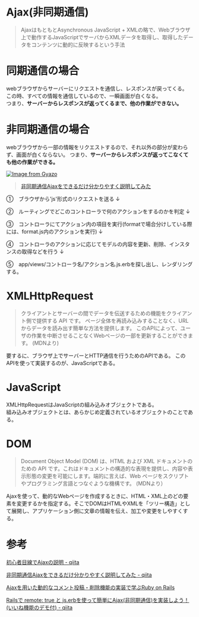 # Ajax(非同期通信)

> AjaxはもともとAsynchronous JavaScript + XMLの略で、Webブラウザ上で動作するJavaScriptでサーバからXMLデータを取得し、取得したデータをコンテンツに動的に反映するという手法

# 同期通信の場合

webブラウザからサーバーにリクエストを通信し、レスポンスが戻ってくる。  
この時、すべての情報を通信しているので、一瞬画面が白くなる。  
つまり、**サーバーからレスポンスが返ってくるまで、他の作業ができない。**

# 非同期通信の場合

webブラウザから一部の情報をリクエストするので、それ以外の部分が変わらず、画面が白くならない。
つまり、**サーバーからレスポンスが返ってこなくても他の作業ができる。**

[![Image from Gyazo](https://i.gyazo.com/0bbd72d8eb5206fa047ffd05be99ebe1.png)](https://gyazo.com/0bbd72d8eb5206fa047ffd05be99ebe1)

> [非同期通信Ajaxをできるだけ分かりやすく説明してみた](https://applingo.tokyo/article/654)

①　ブラウザから'js'形式のリクエストを送る
↓

②　ルーティングでどこのコントローラで何のアクションをするのかを判定
↓

③　コントローラにてアクション内の項目を実行(formatで場合分けしている際には、format.js内のアクションを実行)
↓

④　コントローラのアクションに応じてモデルの内容を更新、削除、インスタンスの取得などを行う
↓

⑤　app/views/コントローラ名/アクション名.js.erbを探し出し、レンダリングする。

# XMLHttpRequest

> クライアントとサーバーの間でデータを伝送するための機能をクライアント側で提供する API です。
> ページ全体を再読み込みすることなく、URLからデータを読み出す簡単な方法を提供します。
> このAPIによって、ユーザの作業を中断させることなくWebページの一部を更新することができます。
> (MDNより)

要するに、ブラウザ上でサーバーとHTTP通信を行うためのAPIである。
このAPIを使って実装するのが、JavaScriptである。

# JavaScript

XMLHttpRequestはJavaScriptの組み込みオブジェクトである。  
組み込みオブジェクトとは、あらかじめ定義されているオブジェクトのことである。

# DOM

> Document Object Model (DOM) は、HTML および XML ドキュメントのための API です。これはドキュメントの構造的な表現を提供し、内容や表示形態の変更を可能にします。端的に言えば、Web ページをスクリプトやプログラミング言語とつなぐような機構です。
> (MDNより）

Ajaxを使って、動的なWebページを作成するときに、HTML・XML上のどの要素を変更するかを指定する。そこでDOMはHTMLやXMLを「ツリー構造」として展開し、アプリケーション側に文章の情報を伝え、加工や変更をしやすくする。

# 参考
[初心者目線でAjaxの説明 - qiita](https://qiita.com/hisamura333/items/e3ea6ae549eb09b7efb9)

[非同期通信Ajaxをできるだけ分かりやすく説明してみた - qiita](https://applingo.tokyo/article/654)

[Ajaxを用いた動的なコメント投稿・削除機能の実装で学ぶRuby on Rails](https://ysk-pro.hatenablog.com/entry/2018/02/10/101739)

[Railsで remote: true と js.erbを使って簡単にAjax(非同期通信)を実装しよう！(いいね機能のデモ付) - qiita](https://qiita.com/motoki0208/items/45211df065e0c037d032)
